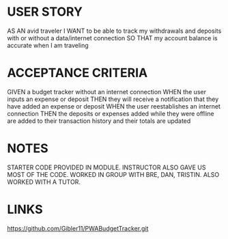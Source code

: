 # USER STORY
AS AN avid traveler
I WANT to be able to track my withdrawals and deposits with or without a data/internet connection
SO THAT my account balance is accurate when I am traveling 

# ACCEPTANCE CRITERIA
GIVEN a budget tracker without an internet connection
WHEN the user inputs an expense or deposit
THEN they will receive a notification that they have added an expense or deposit
WHEN the user reestablishes an internet connection
THEN the deposits or expenses added while they were offline are added to their transaction history and their totals are updated

# NOTES
STARTER CODE PROVIDED IN MODULE. INSTRUCTOR ALSO GAVE US MOST OF THE CODE. WORKED IN GROUP WITH BRE, DAN, TRISTIN. ALSO WORKED WITH A TUTOR.

# LINKS
https://github.com/Gibler11/PWABudgetTracker.git